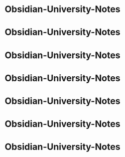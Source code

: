 # Obsidian-University-Notes
# Obsidian-University-Notes
# Obsidian-University-Notes
# Obsidian-University-Notes
# Obsidian-University-Notes
# Obsidian-University-Notes
# Obsidian-University-Notes
